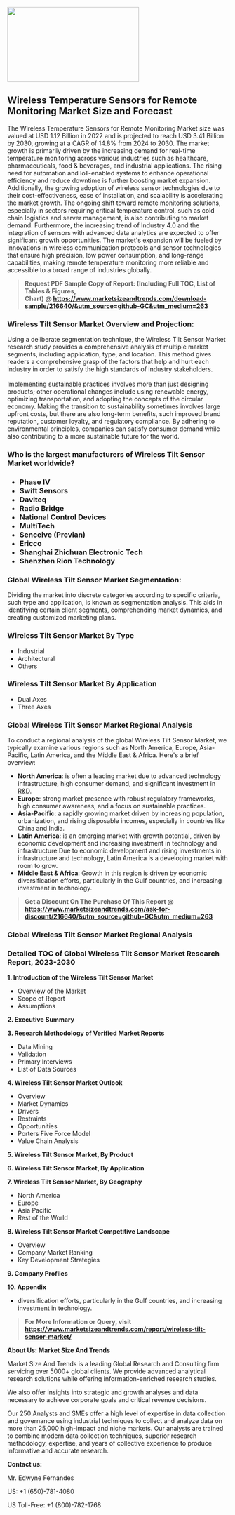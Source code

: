 <p><img class="alignnone size-medium wp-image-20088" src="https://ffe5etoiles.com/wp-content/uploads/2024/12/MST1-300x171.png" alt="" width="300" height="171" /></p><h2>Wireless Temperature Sensors for Remote Monitoring Market Size and Forecast</h2><p>The Wireless Temperature Sensors for Remote Monitoring Market size was valued at USD 1.12 Billion in 2022 and is projected to reach USD 3.41 Billion by 2030, growing at a CAGR of 14.8% from 2024 to 2030. The market growth is primarily driven by the increasing demand for real-time temperature monitoring across various industries such as healthcare, pharmaceuticals, food & beverages, and industrial applications. The rising need for automation and IoT-enabled systems to enhance operational efficiency and reduce downtime is further boosting market expansion. Additionally, the growing adoption of wireless sensor technologies due to their cost-effectiveness, ease of installation, and scalability is accelerating the market growth. The ongoing shift toward remote monitoring solutions, especially in sectors requiring critical temperature control, such as cold chain logistics and server management, is also contributing to market demand. Furthermore, the increasing trend of Industry 4.0 and the integration of sensors with advanced data analytics are expected to offer significant growth opportunities. The market's expansion will be fueled by innovations in wireless communication protocols and sensor technologies that ensure high precision, low power consumption, and long-range capabilities, making remote temperature monitoring more reliable and accessible to a broad range of industries globally.</p></p><blockquote id="" class=""><strong>Request PDF Sample Copy of Report: (Including Full TOC, List of Tables &amp; Figures, Chart)&nbsp;@&nbsp;<strong><a href="https://www.marketsizeandtrends.com/download-sample/216640/&utm_source=github-GC&utm_medium=263" target="_blank">https://www.marketsizeandtrends.com/download-sample/216640/&utm_source=github-GC&utm_medium=263</a></strong></strong></blockquote><h3 id="" class="">Wireless Tilt Sensor Market&nbsp;Overview and Projection:</h3><p id="" class="">Using a deliberate segmentation technique, the Wireless Tilt Sensor Market research study provides a comprehensive analysis of multiple market segments, including application, type, and location. This method gives readers a comprehensive grasp of the factors that help and hurt each industry in order to satisfy the high standards of industry stakeholders. <br /> <br />Implementing sustainable practices involves more than just designing products; other operational changes include using renewable energy, optimizing transportation, and adopting the concepts of the circular economy. Making the transition to sustainability sometimes involves large upfront costs, but there are also long-term benefits, such improved brand reputation, customer loyalty, and regulatory compliance. By adhering to environmental principles, companies can satisfy consumer demand while also contributing to a more sustainable future for the world.</p><h3 id="" class="">Who is the largest manufacturers of&nbsp;Wireless Tilt Sensor Market worldwide?</h3><h3 class=""><p><ul><li>Phase IV </li><li> Swift Sensors </li><li> Daviteq </li><li> Radio Bridge </li><li> National Control Devices </li><li> MultiTech </li><li> Senceive (Previan) </li><li> Ericco </li><li> Shanghai Zhichuan Electronic Tech </li><li> Shenzhen Rion Technology</li></ul></p></h3><h3 id="" class="">Global&nbsp;Wireless Tilt Sensor Market Segmentation:</h3><p id="" class="">Dividing the market into discrete categories according to specific criteria, such type and application, is known as segmentation analysis. This aids in identifying certain client segments, comprehending market dynamics, and creating customized marketing plans.</p><h3 id="" class="">Wireless Tilt Sensor Market&nbsp;By Type</h3><p><p><ul><li>Industrial</li><li> Architectural</li><li> Others</p></li></ul></p></p><h3 id="" class="">Wireless Tilt Sensor Market&nbsp;By Application</h3><p class=""><p><ul><li>Dual Axes</li><li> Three Axes</li></ul></p></p><h3 id="" class="">Global Wireless Tilt Sensor Market Regional Analysis</h3><p id="" class="">To conduct a regional analysis of the global Wireless Tilt Sensor Market, we typically examine various regions such as North America, Europe, Asia-Pacific, Latin America, and the Middle East &amp; Africa. Here's a brief overview:</p><ul><li><strong>North America</strong>: is often a leading market due to advanced technology infrastructure, high consumer demand, and significant investment in R&amp;D.</li><li><strong>Europe</strong>: strong market presence with robust regulatory frameworks, high consumer awareness, and a focus on sustainable practices.</li><li><strong>Asia-Pacific</strong>: a rapidly growing market driven by increasing population, urbanization, and rising disposable incomes, especially in countries like China and India.</li><li><strong>Latin America</strong>: is an emerging market with growth potential, driven by economic development and increasing investment in technology and infrastructure.Due to economic development and rising investments in infrastructure and technology, Latin America is a developing market with room to grow.</li><li><strong>Middle East &amp; Africa</strong>: Growth in this region is driven by economic diversification efforts, particularly in the Gulf countries, and increasing investment in technology.</li></ul><blockquote id="" class=""><strong>Get a Discount On The Purchase Of This Report @ <strong><a href="https://www.marketsizeandtrends.com/ask-for-discount/216640/&utm_source=github-GC&utm_medium=263" target="_blank">https://www.marketsizeandtrends.com/ask-for-discount/216640/&utm_source=github-GC&utm_medium=263</a></strong></strong></blockquote><h3 id="" class="">Global Wireless Tilt Sensor Market Regional Analysis</h3><h3 id="" class="">Detailed TOC of Global Wireless Tilt Sensor Market Research Report, 2023-2030</h3><p id="" class=""><strong>1. Introduction of the Wireless Tilt Sensor Market</strong></p><ul><li>Overview of the Market</li><li>Scope of Report</li><li>Assumptions</li></ul><p id="" class=""><strong>2. Executive Summary</strong></p><p id="" class=""><strong>3. Research Methodology of Verified Market Reports</strong></p><ul><li>Data Mining</li><li>Validation</li><li>Primary Interviews</li><li>List of Data Sources</li></ul><p id="" class=""><strong>4. Wireless Tilt Sensor Market Outlook</strong></p><ul><li>Overview</li><li>Market Dynamics</li><li>Drivers</li><li>Restraints</li><li>Opportunities</li><li>Porters Five Force Model</li><li>Value Chain Analysis</li></ul><p id="" class=""><strong>5. Wireless Tilt Sensor Market, By Product</strong></p><p id="" class=""><strong>6. Wireless Tilt Sensor Market, By Application</strong></p><p id="" class=""><strong>7. Wireless Tilt Sensor Market, By Geography</strong></p><ul><li>North America</li><li>Europe</li><li>Asia Pacific</li><li>Rest of the World</li></ul><p id="" class=""><strong>8. Wireless Tilt Sensor Market Competitive Landscape</strong></p><ul><li>Overview</li><li>Company Market Ranking</li><li>Key Development Strategies</li></ul><p id="" class=""><strong>9. Company Profiles</strong></p><p id="" class=""><strong>10. Appendix</strong></p><ul><li>diversification efforts, particularly in the Gulf countries, and increasing investment in technology.</li></ul><blockquote id="" class=""><strong>For More Information or Query, visit <strong><strong><a href="https://www.marketsizeandtrends.com/report/wireless-tilt-sensor-market/" target="_blank">https://www.marketsizeandtrends.com/report/wireless-tilt-sensor-market/</a></strong></strong></strong></blockquote><p id="" class=""><strong>About Us: Market Size And Trends</strong></p><p id="" class="">Market Size And Trends is a leading Global Research and Consulting firm servicing over 5000+ global clients. We provide advanced analytical research solutions while offering information-enriched research studies.</p><p id="" class="">We also offer insights into strategic and growth analyses and data necessary to achieve corporate goals and critical revenue decisions.</p><p id="" class="">Our 250 Analysts and SMEs offer a high level of expertise in data collection and governance using industrial techniques to collect and analyze data on more than 25,000 high-impact and niche markets. Our analysts are trained to combine modern data collection techniques, superior research methodology, expertise, and years of collective experience to produce informative and accurate research.</p><p id="" class=""><strong>Contact us:</strong></p><p id="" class="">Mr. Edwyne Fernandes</p><p id="" class="">US: +1 (650)-781-4080</p><p id="" class="">US Toll-Free: +1 (800)-782-1768</p>
